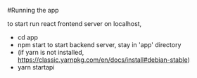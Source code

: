 #Running the app

to start run react frontend server on localhost, 
  - cd app
  - npm start
to start backend server, stay in 'app' directory
  - (if yarn is not installed, https://classic.yarnpkg.com/en/docs/install#debian-stable)
  - yarn startapi 

